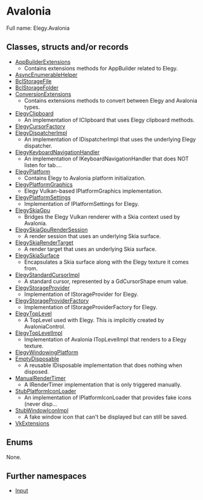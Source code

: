 ﻿
# Avalonia

Full name: Elegy.Avalonia

## Classes, structs and/or records

* [AppBuilderExtensions](AppBuilderExtensions.md)
  * Contains extensions methods for AppBuilder related to Elegy. 
* [AsyncEnumerableHelper](AsyncEnumerableHelper.md)
* [BclStorageFile](BclStorageFile.md)
* [BclStorageFolder](BclStorageFolder.md)
* [ConversionExtensions](ConversionExtensions.md)
  * Contains extensions methods to convert between Elegy and Avalonia types. 
* [ElegyClipboard](ElegyClipboard.md)
  * An implementation of IClipboard that uses Elegy clipboard methods. 
* [ElegyCursorFactory](ElegyCursorFactory.md)
* [ElegyDispatcherImpl](ElegyDispatcherImpl.md)
  * An implementation of IDispatcherImpl that uses the underlying Elegy dispatcher. 
* [ElegyKeyboardNavigationHandler](ElegyKeyboardNavigationHandler.md)
  * An implementation of IKeyboardNavigationHandler that does NOT listen for tab....
* [ElegyPlatform](ElegyPlatform.md)
  * Contains Elegy to Avalonia platform initialization. 
* [ElegyPlatformGraphics](ElegyPlatformGraphics.md)
  * Elegy Vulkan-based IPlatformGraphics implementation. 
* [ElegyPlatformSettings](ElegyPlatformSettings.md)
  * Implementation of IPlatformSettings for Elegy. 
* [ElegySkiaGpu](ElegySkiaGpu.md)
  * Bridges the Elegy Vulkan renderer with a Skia context used by Avalonia. 
* [ElegySkiaGpuRenderSession](ElegySkiaGpuRenderSession.md)
  * A render session that uses an underlying Skia surface. 
* [ElegySkiaRenderTarget](ElegySkiaRenderTarget.md)
  * A render target that uses an underlying Skia surface. 
* [ElegySkiaSurface](ElegySkiaSurface.md)
  * Encapsulates a Skia surface along with the Elegy texture it comes from. 
* [ElegyStandardCursorImpl](ElegyStandardCursorImpl.md)
  * A standard cursor, represented by a GdCursorShape enum value. 
* [ElegyStorageProvider](ElegyStorageProvider.md)
  * Implementation of IStorageProvider for Elegy. 
* [ElegyStorageProviderFactory](ElegyStorageProviderFactory.md)
  * Implementation of IStorageProviderFactory for Elegy. 
* [ElegyTopLevel](ElegyTopLevel.md)
  * A TopLevel used with Elegy. This is implicitly created by AvaloniaControl. 
* [ElegyTopLevelImpl](ElegyTopLevelImpl.md)
  * Implementation of Avalonia ITopLevelImpl that renders to a Elegy texture. 
* [ElegyWindowingPlatform](ElegyWindowingPlatform.md)
* [EmptyDisposable](EmptyDisposable.md)
  * A reusable IDisposable implementation that does nothing when disposed. 
* [ManualRenderTimer](ManualRenderTimer.md)
  * A IRenderTimer implementation that is only triggered manually. 
* [StubPlatformIconLoader](StubPlatformIconLoader.md)
  * An implementation of IPlatformIconLoader that provides fake icons (never disp...
* [StubWindowIconImpl](StubWindowIconImpl.md)
  * A fake window icon that can't be displayed but can still be saved. 
* [VkExtensions](VkExtensions.md)

## Enums

None.

## Further namespaces

* [Input](Input/index.md)

